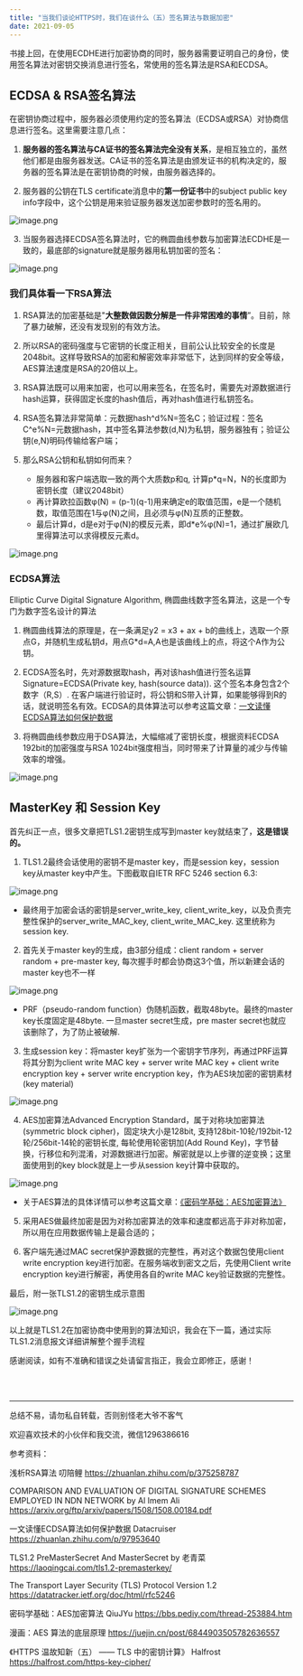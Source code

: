 ```yaml
---
title: "当我们谈论HTTPS时，我们在谈什么（五）签名算法与数据加密"
date: 2021-09-05
---
```



书接上回，在使用ECDHE进行加密协商的同时，服务器需要证明自己的身份，使用签名算法对密钥交换消息进行签名，常使用的签名算法是RSA和ECDSA。

## ECDSA & RSA签名算法

在密钥协商过程中，服务器必须使用约定的签名算法（ECDSA或RSA）对协商信息进行签名。这里需要注意几点：
1. **服务器的签名算法与CA证书的签名算法完全没有关系**，是相互独立的，虽然他们都是由服务器发送。CA证书的签名算法是由颁发证书的机构决定的，服务器的签名算法是在密钥协商的时候，由服务器选择的。

2. 服务器的公钥在TLS certificate消息中的**第一份证书**中的subject public key info字段中，这个公钥是用来验证服务器发送加密参数时的签名用的。

![image.png](https://p6-juejin.byteimg.com/tos-cn-i-k3u1fbpfcp/fb77e14e07634f0ca5c3f15cfd4dd262~tplv-k3u1fbpfcp-watermark.image)

3. 当服务器选择ECDSA签名算法时，它的椭圆曲线参数与加密算法ECDHE是一致的，最底部的signature就是服务器用私钥加密的签名：

![image.png](https://p9-juejin.byteimg.com/tos-cn-i-k3u1fbpfcp/b6c09051aadd41af9d0397b158c7b6a0~tplv-k3u1fbpfcp-watermark.image)

### 我们具体看一下RSA算法
1. RSA算法的加密基础是"**大整数做因数分解是一件非常困难的事情**”。目前，除了暴力破解，还没有发现别的有效方法。

2. 所以RSA的密码强度与它密钥的长度正相关，目前公认比较安全的长度是2048bit。这样导致RSA的加密和解密效率非常低下，达到同样的安全等级，AES算法速度是RSA的20倍以上。

3. RSA算法既可以用来加密，也可以用来签名，在签名时，需要先对源数据进行hash运算，获得固定长度的hash值后，再对hash值进行私钥签名。

4. RSA签名算法非常简单：元数据hash^d%N=签名C；验证过程：签名C^e%N=元数据hash，其中签名算法参数(d,N)为私钥，服务器独有；验证公钥(e,N)明码传输给客户端；

5. 那么RSA公钥和私钥如何而来？
    - 服务器和客户端选取一致的两个大质数p和q, 计算p\*q=N，N的长度即为密钥长度（建议2048bit）
    - 再计算欧拉函数φ(N) = (p-1)(q-1)用来确定e的取值范围，e是一个随机数，取值范围在1与φ(N)之间，且必须与φ(N)互质的正整数。
    - 最后计算d，d是e对于φ(N)的模反元素，即d\*e%φ(N)=1，通过扩展欧几里得算法可以求得模反元素d。

![image.png](https://p9-juejin.byteimg.com/tos-cn-i-k3u1fbpfcp/f586bf874d37498280b078a48bb9a2d0~tplv-k3u1fbpfcp-watermark.image)


### ECDSA算法

Elliptic Curve Digital Signature Algorithm, 椭圆曲线数字签名算法，这是一个专门为数字签名设计的算法

1. 椭圆曲线算法的原理是，在一条满足y2 = x3 + ax + b的曲线上，选取一个原点G，并随机生成私钥d，用点G\*d=A,A也是该曲线上的点，将这个A作为公钥。

2. ECDSA签名时，先对源数据取hash，再对该hash值进行签名运算Signature=ECDSA(Private key, hash(source data)). 这个签名本身包含2个数字（R,S）. 在客户端进行验证时，将公钥和S带入计算，如果能够得到R的话，就说明签名有效。ECDSA的具体算法可以参考这篇文章：[一文读懂ECDSA算法如何保护数据](https://zhuanlan.zhihu.com/p/97953640)

1. 将椭圆曲线参数应用于DSA算法，大幅缩减了密钥长度，根据资料ECDSA 192bit的加密强度与RSA 1024bit强度相当，同时带来了计算量的减少与传输效率的增强。

![image.png](https://p3-juejin.byteimg.com/tos-cn-i-k3u1fbpfcp/1ea63af26d8f4a75a10de6c624904950~tplv-k3u1fbpfcp-watermark.image)


## MasterKey 和 Session Key
首先纠正一点，很多文章把TLS1.2密钥生成写到master key就结束了，**这是错误的。**

1. TLS1.2最终会话使用的密钥不是master key，而是session key，session key从master key中产生。下图截取自IETR RFC 5246 section 6.3: 

![image.png](https://p6-juejin.byteimg.com/tos-cn-i-k3u1fbpfcp/984353e723f74f56ace44dc9453accc7~tplv-k3u1fbpfcp-watermark.image)

- 最终用于加密会话的密钥是server_write_key, client_write_key，以及负责完整性保护的server_write_MAC_key, client_write_MAC_key. 这里统称为session key.

2. 首先关于master key的生成，由3部分组成：client random + server random + pre-master key, 每次握手时都会协商这3个值，所以新建会话的master key也不一样

![image.png](https://p3-juejin.byteimg.com/tos-cn-i-k3u1fbpfcp/92a0550e3e9e40c3a2ca47659779e3f8~tplv-k3u1fbpfcp-watermark.image)

- PRF（pseudo-random function）伪随机函数，截取48byte。最终的master key长度固定是48byte. 一旦master secret生成，pre master secret也就应该删除了，为了防止被破解.

3. 生成session key：将master key扩张为一个密钥字节序列，再通过PRF运算将其分割为client write MAC key + server write MAC key + client write encryption key + server write encryption key，作为AES块加密的密钥素材(key material)

![image.png](https://p1-juejin.byteimg.com/tos-cn-i-k3u1fbpfcp/fe983c69d78e406799c31481e5ab6c8e~tplv-k3u1fbpfcp-watermark.image)

4. AES加密算法Advanced Encryption Standard，属于对称块加密算法(symmetric block cipher)，固定块大小是128bit, 支持128bit-10轮/192bit-12轮/256bit-14轮的密钥长度, 每轮使用轮密钥加(Add Round Key)，字节替换，行移位和列混淆，对源数据进行加密。解密就是以上步骤的逆变换；这里面使用到的key block就是上一步从session key计算中获取的。

![image.png](https://p6-juejin.byteimg.com/tos-cn-i-k3u1fbpfcp/41597aa60f62424481f5e69f5b74c57b~tplv-k3u1fbpfcp-watermark.image)

- 关于AES算法的具体详情可以参考这篇文章：[《密码学基础：AES加密算法》](https://bbs.pediy.com/thread-253884.htm)

5. 采用AES做最终加密是因为对称加密算法的效率和速度都远高于非对称加密，所以用在应用数据传输上是最合适的；

5. 客户端先通过MAC secret保护源数据的完整性，再对这个数据包使用client write encryption key进行加密。在服务端收到密文之后，先使用Client write encryption key进行解密，再使用各自的write MAC key验证数据的完整性。

最后，附一张TLS1.2的密钥生成示意图

![image.png](https://p1-juejin.byteimg.com/tos-cn-i-k3u1fbpfcp/cbb86752af6c4963906bbb05fe18213f~tplv-k3u1fbpfcp-watermark.image)

以上就是TLS1.2在加密协商中使用到的算法知识，我会在下一篇，通过实际TLS1.2消息报文详细讲解整个握手流程


感谢阅读，如有不准确和错误之处请留言指正，我会立即修正，感谢！

<br/>
<br/>
<hr/>



总结不易，请勿私自转载，否则别怪老大爷不客气

欢迎喜欢技术的小伙伴和我交流，微信1296386616

参考资料：

浅析RSA算法   叨陪鲤
https://zhuanlan.zhihu.com/p/375258787

COMPARISON AND EVALUATION OF DIGITAL SIGNATURE SCHEMES EMPLOYED IN NDN
NETWORK  by Al Imem Ali
https://arxiv.org/ftp/arxiv/papers/1508/1508.00184.pdf

一文读懂ECDSA算法如何保护数据   Datacruiser
https://zhuanlan.zhihu.com/p/97953640

TLS1.2 PreMasterSecret And MasterSecret   by 老青菜
https://laoqingcai.com/tls1.2-premasterkey/

The Transport Layer Security (TLS) Protocol Version 1.2
https://datatracker.ietf.org/doc/html/rfc5246

密码学基础：AES加密算法  QiuJYu
https://bbs.pediy.com/thread-253884.htm

漫画：AES 算法的底层原理
https://juejin.cn/post/6844903505782636557

《HTTPS 温故知新（五） —— TLS 中的密钥计算》 Halfrost
https://halfrost.com/https-key-cipher/
